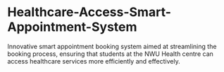 # Healthcare-Access-Smart-Appointment-System
Innovative smart appointment booking system aimed at streamlining the booking process, ensuring that students at the NWU Health centre can access healthcare services more efficiently and effectively.
